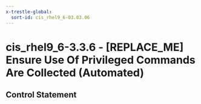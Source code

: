 ```yaml
---
x-trestle-global:
  sort-id: cis_rhel9_6-03.03.06
---
```


# cis_rhel9_6-3.3.6 - \[REPLACE_ME\] Ensure Use Of Privileged Commands Are Collected (Automated)

## Control Statement
